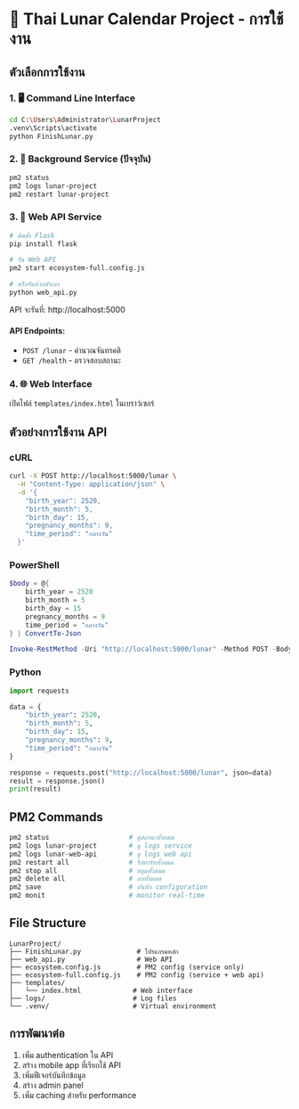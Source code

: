 # 🌙 Thai Lunar Calendar Project - การใช้งาน

## ตัวเลือกการใช้งาน

### 1. 🖥️ Command Line Interface
```bash
cd C:\Users\Administrator\LunarProject
.venv\Scripts\activate
python FinishLunar.py
```

### 2. 🔧 Background Service (ปัจจุบัน)
```bash
pm2 status
pm2 logs lunar-project
pm2 restart lunar-project
```

### 3. 📡 Web API Service
```bash
# ติดตั้ง Flask
pip install flask

# รัน Web API
pm2 start ecosystem-full.config.js

# หรือรันด้วยตัวเอง
python web_api.py
```

API จะรันที่: http://localhost:5000

#### API Endpoints:
- `POST /lunar` - คำนวณจันทรคติ
- `GET /health` - ตรวจสอบสถานะ

### 4. 🌐 Web Interface
เปิดไฟล์ `templates/index.html` ในเบราว์เซอร์

## ตัวอย่างการใช้งาน API

### cURL
```bash
curl -X POST http://localhost:5000/lunar \
  -H "Content-Type: application/json" \
  -d '{
    "birth_year": 2520,
    "birth_month": 5,
    "birth_day": 15,
    "pregnancy_months": 9,
    "time_period": "กลางวัน"
  }'
```

### PowerShell
```powershell
$body = @{
    birth_year = 2520
    birth_month = 5
    birth_day = 15
    pregnancy_months = 9
    time_period = "กลางวัน"
} | ConvertTo-Json

Invoke-RestMethod -Uri "http://localhost:5000/lunar" -Method POST -Body $body -ContentType "application/json"
```

### Python
```python
import requests

data = {
    "birth_year": 2520,
    "birth_month": 5,
    "birth_day": 15,
    "pregnancy_months": 9,
    "time_period": "กลางวัน"
}

response = requests.post("http://localhost:5000/lunar", json=data)
result = response.json()
print(result)
```

## PM2 Commands
```bash
pm2 status                    # ดูสถานะทั้งหมด
pm2 logs lunar-project        # ดู logs service
pm2 logs lunar-web-api        # ดู logs web api
pm2 restart all               # รีสตาร์ททั้งหมด
pm2 stop all                  # หยุดทั้งหมด
pm2 delete all                # ลบทั้งหมด
pm2 save                      # บันทึก configuration
pm2 monit                     # monitor real-time
```

## File Structure
```
LunarProject/
├── FinishLunar.py              # โปรแกรมหลัก
├── web_api.py                  # Web API
├── ecosystem.config.js         # PM2 config (service only)
├── ecosystem-full.config.js    # PM2 config (service + web api)
├── templates/
│   └── index.html             # Web interface
├── logs/                      # Log files
└── .venv/                     # Virtual environment
```

## การพัฒนาต่อ
1. เพิ่ม authentication ใน API
2. สร้าง mobile app ที่เรียกใช้ API
3. เพิ่มฟีเจอร์บันทึกข้อมูล
4. สร้าง admin panel
5. เพิ่ม caching สำหรับ performance